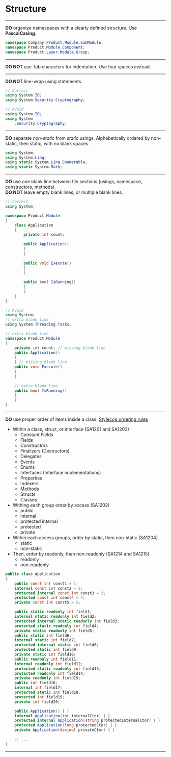 # Structure

***

**DO** organize namespaces with a clearly defined structure. Use **PascalCasing**.
``` csharp
namespace Company.Product.Module.SubModule;
namespace Product.Module.Component;
namespace Product.Layer.Module.Group;
```

---

**DO NOT** use Tab characters for indentation. Use four spaces instead.

---

**DO NOT** line-wrap using statements.
```csharp
// Correct
using System.IO;
using System.Security.Cryptography;

// Avoid
using System.IO;
using System
    .Security.Cryptography;
```

---

**DO** separate *non-static* from *static* usings. Alphabetically ordered by non-static, then static, with no blank spaces.
```csharp
using System;
using System.Linq;
using static System.Linq.Enumerable;
using static System.Math;
```

---

**DO** use one blank line between file sections (usings, namespace, constructors, methods).  
**DO NOT** leave empty blank lines, or multiple blank lines.
``` csharp
// Correct
using System;

namespace Product.Module
{
    class Application
    {
        private int count;
    
        public Application()
        {
        }
        
        public void Execute()
        {
        }
        
        public bool IsRunning()
        {
        }
    }
}

// Avoid
using System;
// extra blank line
using System.Threading.Tasks;

// extra blank line
namespace Product.Module
{
    private int count; // missing blank line
    public Application()
    {
    } // missing blank line
    public void Execute()
    {
    }
    
    // extra blank line
    public bool IsRunning()
    {
    }
}
```

---

**DO** use proper order of items inside a class. [Stylecop ordering rules](http://stylecop.soyuz5.com/Ordering%20Rules.html)
* Within a class, struct, or interface (SA1201 and SA1203)
  - Constant Fields
  - Fields
  - Constructors
  - Finalizers (Destructors)
  - Delegates
  - Events
  - Enums
  - Interfaces (Interface implementations)
  - Properties
  - Indexers
  - Methods
  - Structs
  - Classes
* Withing each group order by access (SA1202)
  - public
  - internal
  - protected internal
  - protected
  - private
* Within each access groups, order by static, then non-static (SA1204)
  - static
  - non-static
* Then, order by readonly, then non-readonly (SA1214 and SA1215)
  - readonly
  - non-readonly

``` csharp
public class Application
{
    public const int const1 = 1;
    internal const int const2 = 2;
    protected internal const int const3 = 3;
    protected const int const4 = 4;
    private const int const5 = 5;

    public static readonly int field1;
    internal static readonly int field2;
    protected internal static readonly int field3;
    protected static readonly int field4;
    private static readonly int field5;
    public static int field6;
    internal static int field7;
    protected internal static int field8;
    protected static int field9;
    private static int field10;
    public readonly int field11;
    internal readonly int field12;
    protected static readonly int field13;
    protected readonly int field14;
    private readonly int field15;
    public int field16;
    internal int field17;
    protected static int field18;
    protected int field19;
    private int field20;

    public Application() { }
    internal Application(int internalCtor) { }
    protected internal Application(string protectedInternalCtor) { }
    protected Application(long protectedCtor) { }
    private Application(decimal privateCtor) { }
    
    // ...
}
```

---
